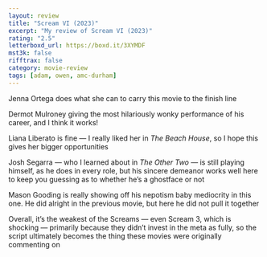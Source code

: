 ```yaml
---
layout: review
title: "Scream VI (2023)"
excerpt: "My review of Scream VI (2023)"
rating: "2.5"
letterboxd_url: https://boxd.it/3XYMDF
mst3k: false
rifftrax: false
category: movie-review
tags: [adam, owen, amc-durham]
---
```


Jenna Ortega does what she can to carry this movie to the finish line

Dermot Mulroney giving the most hilariously wonky performance of his career, and I think it works!

Liana Liberato is fine — I really liked her in <i>The Beach House</i>, so I hope this gives her bigger opportunities

Josh Segarra — who I learned about in <i>The Other Two — </i>is still playing himself, as he does in every role, but his sincere demeanor works well here to keep you guessing as to whether he’s a ghostface or not

Mason Gooding is really showing off his nepotism baby mediocrity in this one. He did alright in the previous movie, but here he did not pull it together

Overall, it’s the weakest of the Screams — even Scream 3, which is shocking — primarily because they didn’t invest in the meta as fully, so the script ultimately becomes the thing these movies were originally commenting on
